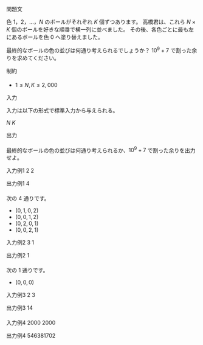 問題文

色 $1$，$2$，...，$N$ のボールがそれぞれ $K$ 個ずつあります。 高橋君は、これら $N \times K$ 個のボールを好きな順番で横一列に並べました。 その後、各色ごとに最も左にあるボールを色 $0$ へ塗り替えました。

最終的なボールの色の並びは何通り考えられるでしょうか？ $10^9+7$ で割った余りを求めてください。

制約

- $1 \leq N,K \leq 2,000$

入力

入力は以下の形式で標準入力から与えられる。

$N$ $K$

出力

最終的なボールの色の並びは何通り考えられるか、$10^9+7$ で割った余りを出力せよ。

入力例1
2 2

出力例1
4

次の $4$ 通りです。

- $(0,1,0,2)$
- $(0,0,1,2)$
- $(0,2,0,1)$
- $(0,0,2,1)$

入力例2
3 1

出力例2
1

次の $1$ 通りです。

- $(0,0,0)$

入力例3
2 3

出力例3
14

入力例4
2000 2000

出力例4
546381702